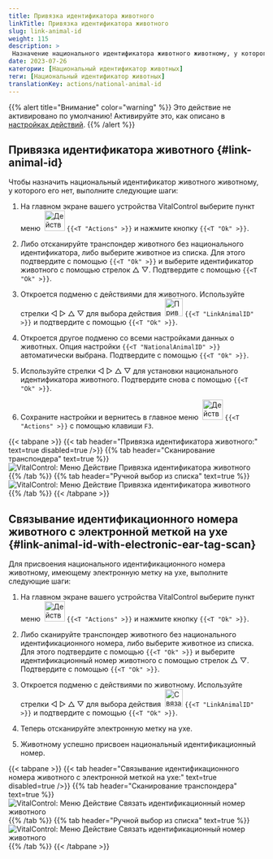 ```yaml
---
title: Привязка идентификатора животного
linkTitle: Привязка идентификатора животного
slug: link-animal-id
weight: 115
description: >
 Назначение национального идентификатора животного животному, у которого нет национального идентификатора
date: 2023-07-26
категории: [Национальный идентификатор животных]
теги: [Национальный идентификатор животных]
translationKey: actions/national-animal-id
---
```

{{% alert title="Внимание" color="warning" %}}
Это действие не активировано по умолчанию! Активируйте это, как описано в [настройках действий](../setting/).
{{% /alert %}}

## Привязка идентификатора животного {#link-animal-id}

Чтобы назначить национальный идентификатор животного животному, у которого его нет, выполните следующие шаги:

1. На главном экране вашего устройства VitalControl выберите пункт меню &nbsp;<img src="/icons/actions.svg" width="40" align="bottom" alt="Действия" /> `{{<T "Actions" >}}` и нажмите кнопку `{{<T "Ok" >}}`.

2. Либо отсканируйте транспондер животного без национального идентификатора, либо выберите животное из списка. Для этого подтвердите с помощью `{{<T "Ok" >}}` и выберите идентификатор животного с помощью стрелок △ ▽. Подтвердите с помощью `{{<T "Ok" >}}`.

3. Откроется подменю с действиями для животного. Используйте стрелки ◁ ▷ △ ▽ для выбора действия &nbsp;<img src="/icons/actions/link-nais-id.svg" width="35" align="bottom" alt="Привязка идентификатора животного" /> `{{<T "LinkAnimalID" >}}` и подтвердите с помощью `{{<T "Ok" >}}`.

4. Откроется другое подменю со всеми настройками данных о животных. Опция настройки `{{<T "NationalAnimalID" >}}` автоматически выбрана. Подтвердите с помощью `{{<T "Ok" >}}`.

5. Используйте стрелки ◁ ▷ △ ▽ для установки национального идентификатора животного. Подтвердите снова с помощью `{{<T "Ok" >}}`.

6. Сохраните настройки и вернитесь в главное меню &nbsp;<img src="/icons/actions.svg" width="40" align="bottom" alt="Действия" /> `{{<T "Actions" >}}` с помощью клавиши `F3`.

{{< tabpane >}}
{{< tab header="Привязка идентификатора животного:" text=true disabled=true />}}
{{% tab header="Сканирование транспондера" text=true %}}
![VitalControl: Меню Действие Привязка идентификатора животного](../images/linkanimalid-scan.png "Привязка идентификатора животного")
{{% /tab %}}
{{% tab header="Ручной выбор из списка" text=true %}}
![VitalControl: Меню Действие Привязка идентификатора животного](../images/linkanimalid.png "Привязка идентификатора животного")
{{% /tab %}}
{{< /tabpane >}}

## Связывание идентификационного номера животного с электронной меткой на ухе {#link-animal-id-with-electronic-ear-tag-scan}

Для присвоения национального идентификационного номера животному, имеющему электронную метку на ухе, выполните следующие шаги:

1. На главном экране вашего устройства VitalControl выберите пункт меню &nbsp;<img src="/icons/actions.svg" width="40" align="bottom" alt="Действия" /> `{{<T "Actions" >}}` и нажмите кнопку `{{<T "Ok" >}}`.

2. Либо сканируйте транспондер животного без национального идентификационного номера, либо выберите животное из списка. Для этого подтвердите с помощью `{{<T "Ok" >}}` и выберите идентификационный номер животного с помощью стрелок △ ▽. Подтвердите с помощью `{{<T "Ok" >}}`.

3. Откроется подменю с действиями по животному. Используйте стрелки ◁ ▷ △ ▽ для выбора действия &nbsp;<img src="/icons/actions/scan-nais-id.svg" width="35" align="bottom" alt="Связать идентификационный номер животного" />  `{{<T "LinkAnimalID" >}}` и подтвердите с помощью `{{<T "Ok" >}}`.

4. Теперь отсканируйте электронную метку на ухе.

5. Животному успешно присвоен национальный идентификационный номер.

{{< tabpane >}}
{{< tab header="Связывание идентификационного номера животного с электронной меткой на ухе:" text=true disabled=true />}}
{{% tab header="Сканирование транспондера" text=true %}}
![VitalControl: Меню Действие Связать идентификационный номер животного](../images/linkanimalidscan-scan.png "Связать идентификационный номер животного")
{{% /tab %}}
{{% tab header="Ручной выбор из списка" text=true %}}
![VitalControl: Меню Действие Связать идентификационный номер животного](../images/linkanimalidscan.png "Связать идентификационный номер животного")
{{% /tab %}}
{{< /tabpane >}}
